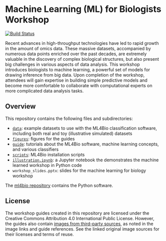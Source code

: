 # Machine Learning (ML) for Biologists Workshop
[![Build Status](https://travis-ci.org/gitter-lab/ml-bio-workshop.svg?branch=master)](https://travis-ci.org/gitter-lab/ml-bio-workshop)

Recent advances in high-throughput technologies have led to rapid growth in the amount of omics data.
These massive datasets, accompanied by numerous data points enriched over the past decades, are extremely valuable in the discovery of complex biological structures, but also present big challenges in various aspects of data analysis.
This workshop introduces biologists to machine learning, a powerful set of models for drawing inference from big data.
Upon completion of the workshop, attendees will gain expertise in building simple predictive models and become more comfortable to collaborate with computational experts on more complicated data analysis tasks.

## Overview
This repository contains the following files and subdirectories:
- [`data`](data): example datasets to use with the ML4Bio classification software, including both real and toy (illustrative simulated) datasets
- [`figures`](figures): figures for the guides
- [`guide`](guide): tutorials about the ML4Bio software, machine learning concepts, and various classifiers
- [`scripts`](scripts): ML4Bio installation scripts
- [`illustration.ipynb`](illustration.ipynb): a Jupyter notebook the demonstrates the machine learned workshop in Python code
- `workshop_slides.pptx`: slides for the machine learning for biology workshop

The [ml4bio repository](https://github.com/gitter-lab/ml4bio) contains the Python software.

## License

The workshop guides created in this repository are licensed under the Creative Commons Attribution 4.0 International Public License.
However, the guides also contain [images from third-party sources](figures/third_party_figures), as noted in the image links and guide references.
See the linked original image sources for their licenses and terms of reuse.
